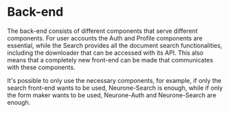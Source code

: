 # Back-end

The back-end consists of different components that serve different components. For user accounts the Auth and Profile components are essential, while the Search provides all the document search functionalities, including the downloader that can be accessed with its API. This also means that a completely new front-end can be made that communicates with these components.

It's possible to only use the necessary components, for example, if only the search front-end wants to be used, Neurone-Search is enough, while if only the form maker wants to be used, Neurone-Auth and Neurone-Search are enough.
